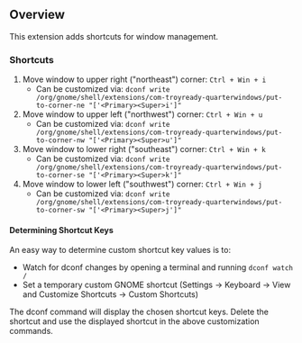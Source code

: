 ## Overview

This extension adds shortcuts for window management.

### Shortcuts

1. Move window to upper right ("northeast") corner: `Ctrl + Win + i`
    * Can be customized via: `dconf write /org/gnome/shell/extensions/com-troyready-quarterwindows/put-to-corner-ne "['<Primary><Super>i']"`
1. Move window to upper left ("northwest") corner: `Ctrl + Win + u`
    * Can be customized via: `dconf write /org/gnome/shell/extensions/com-troyready-quarterwindows/put-to-corner-nw "['<Primary><Super>u']"`
1. Move window to lower right ("southeast") corner: `Ctrl + Win + k`
    * Can be customized via: `dconf write /org/gnome/shell/extensions/com-troyready-quarterwindows/put-to-corner-se "['<Primary><Super>k']"`
1. Move window to lower left ("southwest") corner: `Ctrl + Win + j`
    * Can be customized via: `dconf write /org/gnome/shell/extensions/com-troyready-quarterwindows/put-to-corner-sw "['<Primary><Super>j']"`

#### Determining Shortcut Keys

An easy way to determine custom shortcut key values is to:

* Watch for dconf changes by opening a terminal and running `dconf watch /`
* Set a temporary custom GNOME shortcut (Settings -> Keyboard -> View and Customize Shortcuts -> Custom Shortcuts)

The dconf command will display the chosen shortcut keys. Delete the shortcut and use the displayed shortcut in the above customization commands.
